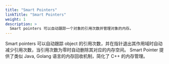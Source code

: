 ```yaml
---
title: "Smart Pointers"
linkTitle: "Smart Pointers"
weight: 1
description: >
  Smart pointers 可以自动跟踪一个对象的引用次数并管理对象的内存。
---
```


Smart pointers 可以自动跟踪 object 的引用次数，并在指针退出其作用域时自动减少引用次数，当引用次数为零时自动删除其对应的内存空间。 Smart Pointer 提供了类似 Java, Golang 语言的内存回收机制，简化了 C++ 的内存管理。